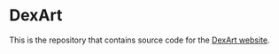 # DexArt

This is the repository that contains source code for the [DexArt website](https://www.chenbao.tech/dexart/).
